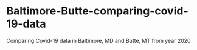 # Baltimore-Butte-comparing-covid-19-data
Comparing Covid-19 data in Baltimore, MD and Butte, MT from year 2020
